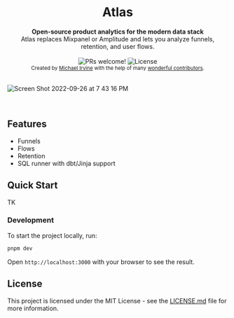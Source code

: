 <h1 align="center">Atlas</h1>

<div align="center"><strong>Open-source product analytics for the modern data stack</strong></div>
<div align="center">Atlas replaces Mixpanel or Amplitude and lets you analyze funnels, retention, and user flows.</div>

<br />

<div align="center">
  <img src="https://img.shields.io/static/v1?label=PRs&message=welcome&style=flat-square&color=5e17eb&labelColor=000000" alt="PRs welcome!" />

  <img alt="License" src="https://img.shields.io/github/license/jpedroschmitz/typescript-nextjs-starter?style=flat-square&color=5e17eb&labelColor=000000">
</div>

<div align="center">
  <sub>Created by <a href="https://github.com/mjirv">Michael Irvine</a> with the help of many <a href="https://github.com/mjirv/atlas/graphs/contributors">wonderful contributors</a>.</sub>
</div>

<br />

![Screen Shot 2022-09-26 at 7 43 16 PM](https://user-images.githubusercontent.com/5953854/192400417-6c73e781-1207-46b2-b82b-33279cac5f2e.png)

<br />

## Features

- Funnels
- Flows
- Retention
- SQL runner with dbt/Jinja support

## Quick Start

TK

### Development

To start the project locally, run:

```bash
pnpm dev
```

Open `http://localhost:3000` with your browser to see the result.

## License

This project is licensed under the MIT License - see the [LICENSE.md](LICENSE.md) file for more information.
